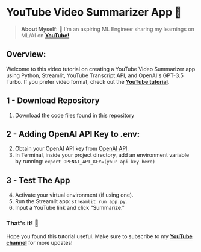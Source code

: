 # YouTube Video Summarizer App 🎥

> **About Myself**: 🤖 I'm an aspiring ML Engineer sharing my learnings on ML/AI on [**YouTube!**](https://www.youtube.com/@olivercarmont) <br />

## Overview:
Welcome to this video tutorial on creating a YouTube Video Summarizer app using Python, Streamlit, YouTube Transcript API, and OpenAI's GPT-3.5 Turbo. If you prefer video format, check out the [**YouTube tutorial**](https://www.youtube.com/watch?v=p1xBjx6rnmA&t=984s&ab_channel=OliverCarmont).
<br />

## 1 - Download Repository
1. Download the code files found in this repository

## 2 - Adding OpenAI API Key to .env:
2. Obtain your OpenAI API key from [OpenAI API](https://platform.openai.com/signup).
3. In Terminal, inside your project directory, add an environment variable by running: `export OPENAI_API_KEY=(your api key here)`

## 3 - Test The App
4. Activate your virtual environment (if using one).
5. Run the Streamlit app: `streamlit run app.py`.
6. Input a YouTube link and click "Summarize."

### That's it! 🎊
Hope you found this tutorial useful. Make sure to subscribe to my [**YouTube channel**](https://www.youtube.com/@olivercarmont) for more updates!
